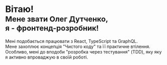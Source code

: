 # Вітаю!<br/> <small>Мене звати Олег Дутченко,<br data-hide="in-sm-container" /> я - фронтенд-розробник!</small>

Мені подобається працювати з React, TypeScript та
GraphQL.<br data-hide="in-sm-container" /> Мене захоплює
концепція "Чистого коду" та її практичне втілення. Особливо, мені до
вподоби "розробка через тестування" (TDD), яку яку я активно впроваджую в своїй
роботі.
